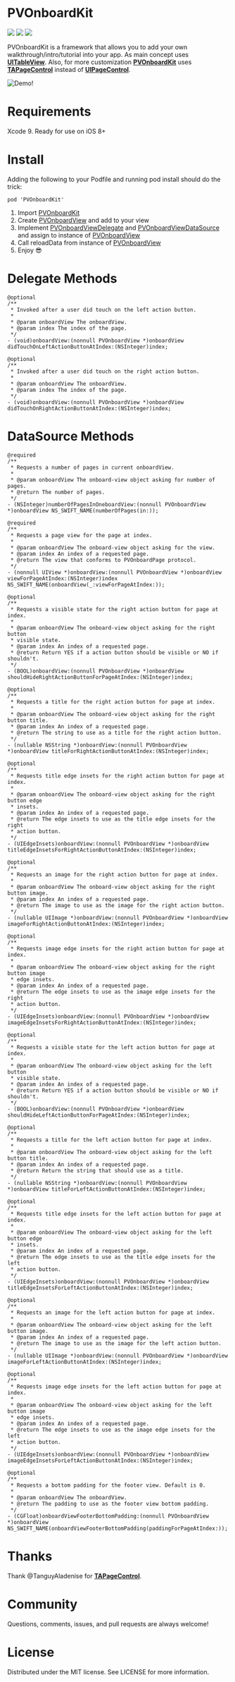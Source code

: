 # PVOnboardKit

![][10] ![][11] ![][12]

PVOnboardKit is a framework that allows you to add your own walkthrough/intro/tutorial into your app. As main concept uses [**UITableView**][1]. Also, for more customization [**PVOnboardKit**][2] uses [**TAPageControl**][3] instead of [**UIPageControl**][4].

![Demo!](http://i.imgur.com/yvcI91a.gif)

# Requirements
Xcode 9. Ready for use on iOS 8+

# Install
Adding the following to your Podfile and running pod install should do the trick:
```
pod 'PVOnboardKit'
```

1. Import [PVOnboardKit][2]
1. Create [PVOnboardView][7] and add to your view
1. Implement [PVOnboardViewDelegate][8] and [PVOnboardViewDataSource][9] and assign to instance of [PVOnboardView][7]
1. Call reloadData from instance of [PVOnboardView][7]
1. Enjoy 😎

# Delegate Methods
```
@optional
/**
 * Invoked after a user did touch on the left action button.
 *
 * @param onboardView The onboardView.
 * @param index The index of the page.
 */
- (void)onboardView:(nonnull PVOnboardView *)onboardView didTouchOnLeftActionButtonAtIndex:(NSInteger)index;
```

```
@optional
/**
 * Invoked after a user did touch on the right action button.
 *
 * @param onboardView The onboardView.
 * @param index The index of the page.
 */
- (void)onboardView:(nonnull PVOnboardView *)onboardView didTouchOnRightActionButtonAtIndex:(NSInteger)index;
```

# DataSource Methods

```
@required
/**
 * Requests a number of pages in current onboardView.
 *
 * @param onboardView The onboard-view object asking for number of pages.
 * @return The number of pages.
 */
- (NSInteger)numberOfPagesInOneboardView:(nonnull PVOnboardView *)onboardView NS_SWIFT_NAME(numberOfPages(in:));
```

```
@required
/**
 * Requests a page view for the page at index.
 *
 * @param onboardView The onboard-view object asking for the view.
 * @param index An index of a requested page.
 * @return The view that conforms to PVOnboardPage protocol.
 */
- (nonnull UIView *)onboardView:(nonnull PVOnboardView *)onboardView viewForPageAtIndex:(NSInteger)index NS_SWIFT_NAME(onboardView(_:viewForPageAtIndex:));
```

```
@optional
/**
 * Requests a visible state for the right action button for page at index.
 *
 * @param onboardView The onboard-view object asking for the right button
 * visible state.
 * @param index An index of a requested page.
 * @return Return YES if a action button should be visible or NO if shouldn't.
 */
- (BOOL)onboardView:(nonnull PVOnboardView *)onboardView shouldHideRightActionButtonForPageAtIndex:(NSInteger)index;
```

```
@optional
/**
 * Requests a title for the right action button for page at index.
 *
 * @param onboardView The onboard-view object asking for the right button title.
 * @param index An index of a requested page.
 * @return The string to use as a title for the right action button.
 */
- (nullable NSString *)onboardView:(nonnull PVOnboardView *)onboardView titleForRightActionButtonAtIndex:(NSInteger)index;
```

```
@optional
/**
 * Requests title edge insets for the right action button for page at index.
 *
 * @param onboardView The onboard-view object asking for the right button edge
 * insets.
 * @param index An index of a requested page.
 * @return The edge insets to use as the title edge insets for the right
 * action button.
 */
- (UIEdgeInsets)onboardView:(nonnull PVOnboardView *)onboardView titleEdgeInsetsForRightActionButtonAtIndex:(NSInteger)index;
```

```
@optional
/**
 * Requests an image for the right action button for page at index.
 *
 * @param onboardView The onboard-view object asking for the right button image.
 * @param index An index of a requested page.
 * @return The image to use as the image for the right action button.
 */
- (nullable UIImage *)onboardView:(nonnull PVOnboardView *)onboardView imageForRightActionButtonAtIndex:(NSInteger)index;
```

```
@optional
/**
 * Requests image edge insets for the right action button for page at index.
 *
 * @param onboardView The onboard-view object asking for the right button image
 * edge insets.
 * @param index An index of a requested page.
 * @return The edge insets to use as the image edge insets for the right
 * action button.
 */
- (UIEdgeInsets)onboardView:(nonnull PVOnboardView *)onboardView imageEdgeInsetsForRightActionButtonAtIndex:(NSInteger)index;
```

```
@optional
/**
 * Requests a visible state for the left action button for page at index.
 *
 * @param onboardView The onboard-view object asking for the left button
 * visible state.
 * @param index An index of a requested page.
 * @return Return YES if a action button should be visible or NO if shouldn't.
 */
- (BOOL)onboardView:(nonnull PVOnboardView *)onboardView shouldHideLeftActionButtonForPageAtIndex:(NSInteger)index;
```

```
@optional
/**
 * Requests a title for the left action button for page at index.
 *
 * @param onboardView The onboard-view object asking for the left button title.
 * @param index An index of a requested page.
 * @return Return the string that should use as a title.
 */
- (nullable NSString *)onboardView:(nonnull PVOnboardView *)onboardView titleForLeftActionButtonAtIndex:(NSInteger)index;
```

```
@optional
/**
 * Requests title edge insets for the left action button for page at index.
 *
 * @param onboardView The onboard-view object asking for the left button edge
 * insets.
 * @param index An index of a requested page.
 * @return The edge insets to use as the title edge insets for the left
 * action button.
 */
- (UIEdgeInsets)onboardView:(nonnull PVOnboardView *)onboardView titleEdgeInsetsForLeftActionButtonAtIndex:(NSInteger)index;
```

```
@optional
/**
 * Requests an image for the left action button for page at index.
 *
 * @param onboardView The onboard-view object asking for the left button image.
 * @param index An index of a requested page.
 * @return The image to use as the image for the left action button.
 */
- (nullable UIImage *)onboardView:(nonnull PVOnboardView *)onboardView imageForLeftActionButtonAtIndex:(NSInteger)index;
```

```
@optional
/**
 * Requests image edge insets for the left action button for page at index.
 *
 * @param onboardView The onboard-view object asking for the left button image
 * edge insets.
 * @param index An index of a requested page.
 * @return The edge insets to use as the image edge insets for the left
 * action button.
 */
- (UIEdgeInsets)onboardView:(nonnull PVOnboardView *)onboardView imageEdgeInsetsForLeftActionButtonAtIndex:(NSInteger)index;
```

```
@optional
/**
 * Requests a bottom padding for the footer view. Default is 0.
 *
 * @param onboardView The onboardView.
 * @return The padding to use as the footer view bottom padding.
 */
- (CGFloat)onboardViewFooterBottomPadding:(nonnull PVOnboardView *)onboardView NS_SWIFT_NAME(onboardViewFooterBottomPadding(paddingForPageAtIndex:));
```

# Thanks

Thank @TanguyAladenise for [**TAPageControl**][3].

# Community

Questions, comments, issues, and pull requests are always welcome!

# License

Distributed under the MIT license. See LICENSE for more information.

[1]: https://developer.apple.com/reference/uikit/uitableview
[2]: https://github.com/vpeschenkov/PVOnboardKit
[3]: https://github.com/TanguyAladenise/TAPageControl
[4]: https://developer.apple.com/reference/uikit/uipagecontrol
[5]: https://github.com/CocoaPods/Specs
[6]: https://github.com/vpeschenkov/PVOnboardKit/blob/master/PVOnboardKit/PVOnboardPage.h
[7]: https://github.com/vpeschenkov/PVOnboardKit/blob/master/PVOnboardKit/PVOnboardView.h#L44
[8]: https://github.com/vpeschenkov/PVOnboardKit/blob/master/PVOnboardKit/PVOnboardView.h#L125
[9]: https://github.com/vpeschenkov/PVOnboardKit/blob/master/PVOnboardKit/PVOnboardView.h#L150
[10]: https://travis-ci.org/vpeschenkov/PVOnboardKit.svg?branch=master
[11]: https://cocoapod-badges.herokuapp.com/v/PVOnboardKit/badge.png
[12]: https://cocoapod-badges.herokuapp.com/p/PVOnboardKit/badge.png
